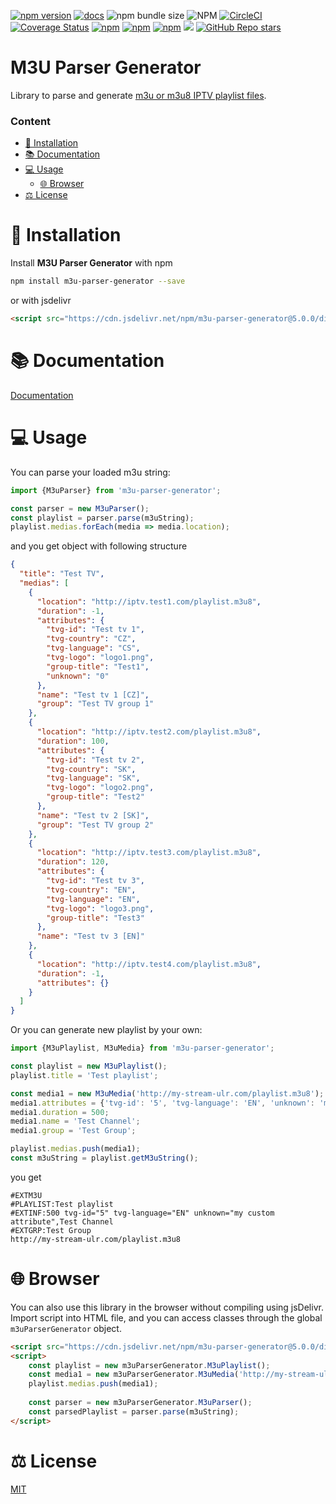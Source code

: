 [![npm version](https://badge.fury.io/js/m3u-parser-generator.svg)](https://badge.fury.io/js/m3u-parser-generator)
[![docs](https://badgen.net/badge/docs/online/orange)](https://m3u-parser-generator.netlify.app)
![npm bundle size](https://img.shields.io/bundlephobia/min/m3u-parser-generator)
![NPM](https://img.shields.io/npm/l/m3u-parser-generator)
[![CircleCI](https://circleci.com/gh/Raiper34/m3u-parser-generator.svg?style=shield)](https://circleci.com/gh/Raiper34/m3u-parser-generator)
[![Coverage Status](https://coveralls.io/repos/github/Raiper34/m3u-parser-generator/badge.svg?branch=main)](https://coveralls.io/github/Raiper34/m3u-parser-generator?branch=main)
[![npm](https://img.shields.io/npm/dt/m3u-parser-generator)](https://badge.fury.io/js/m3u-parser-generator)
[![npm](https://img.shields.io/npm/dm/m3u-parser-generator)](https://badge.fury.io/js/m3u-parser-generator)
[![npm](https://img.shields.io/npm/dw/m3u-parser-generator)](https://badge.fury.io/js/m3u-parser-generator)
[![](https://data.jsdelivr.com/v1/package/npm/m3u-parser-generator/badge?style=rounded)](https://www.jsdelivr.com/package/npm/m3u-parser-generator)
[![GitHub Repo stars](https://img.shields.io/github/stars/raiper34/m3u-parser-generator)](https://github.com/Raiper34/m3u-parser-generator)

# M3U Parser Generator
Library to parse and generate [m3u or m3u8 IPTV playlist files](https://en.wikipedia.org/wiki/M3U). 

### Content
- [🚀 Installation](#-installation)
- [📚 Documentation](#-documentation)
- [💻 Usage](#-usage)
    - [🌐 Browser](#-browser)
- [⚖️ License](#-license)

# 🚀 Installation
Install **M3U Parser Generator** with npm
```sh
npm install m3u-parser-generator --save
```
or with jsdelivr
```html
<script src="https://cdn.jsdelivr.net/npm/m3u-parser-generator@5.0.0/dist/m3u-parser-generator.iife.js"></script>
```

# 📚 Documentation
[Documentation](https://m3u-parser-generator.netlify.app/)

# 💻 Usage
You can parse your loaded m3u string:
```javascript
import {M3uParser} from 'm3u-parser-generator';

const parser = new M3uParser();
const playlist = parser.parse(m3uString);
playlist.medias.forEach(media => media.location);
```
and you get object with following structure
```json
{
  "title": "Test TV",
  "medias": [
    {
      "location": "http://iptv.test1.com/playlist.m3u8",
      "duration": -1,
      "attributes": {
        "tvg-id": "Test tv 1",
        "tvg-country": "CZ",
        "tvg-language": "CS",
        "tvg-logo": "logo1.png",
        "group-title": "Test1",
        "unknown": "0"
      },
      "name": "Test tv 1 [CZ]",
      "group": "Test TV group 1"
    },
    {
      "location": "http://iptv.test2.com/playlist.m3u8",
      "duration": 100,
      "attributes": {
        "tvg-id": "Test tv 2",
        "tvg-country": "SK",
        "tvg-language": "SK",
        "tvg-logo": "logo2.png",
        "group-title": "Test2"
      },
      "name": "Test tv 2 [SK]",
      "group": "Test TV group 2"
    },
    {
      "location": "http://iptv.test3.com/playlist.m3u8",
      "duration": 120,
      "attributes": {
        "tvg-id": "Test tv 3",
        "tvg-country": "EN",
        "tvg-language": "EN",
        "tvg-logo": "logo3.png",
        "group-title": "Test3"
      },
      "name": "Test tv 3 [EN]"
    },
    {
      "location": "http://iptv.test4.com/playlist.m3u8",
      "duration": -1,
      "attributes": {}
    }
  ]
}
```

Or you can generate new playlist by your own:
```javascript
import {M3uPlaylist, M3uMedia} from 'm3u-parser-generator';

const playlist = new M3uPlaylist();
playlist.title = 'Test playlist';

const media1 = new M3uMedia('http://my-stream-ulr.com/playlist.m3u8');
media1.attributes = {'tvg-id': '5', 'tvg-language': 'EN', 'unknown': 'my custom attribute'};
media1.duration = 500;
media1.name = 'Test Channel';
media1.group = 'Test Group';

playlist.medias.push(media1);
const m3uString = playlist.getM3uString();
```
you get
```
#EXTM3U
#PLAYLIST:Test playlist
#EXTINF:500 tvg-id="5" tvg-language="EN" unknown="my custom attribute",Test Channel
#EXTGRP:Test Group
http://my-stream-ulr.com/playlist.m3u8
```

# 🌐 Browser
You can also use this library in the browser without compiling using jsDelivr.
Import script into HTML file, and you can access classes through the global `m3uParserGenerator` object.
```html
<script src="https://cdn.jsdelivr.net/npm/m3u-parser-generator@5.0.0/dist/m3u-parser-generator.iife.js"></script>
<script>
    const playlist = new m3uParserGenerator.M3uPlaylist();
    const media1 = new m3uParserGenerator.M3uMedia('http://my-stream-ulr.com/playlist.m3u8');
    playlist.medias.push(media1);
    
    const parser = new m3uParserGenerator.M3uParser();
    const parsedPlaylist = parser.parse(m3uString);
</script>
```

# ⚖️ License
[MIT](https://choosealicense.com/licenses/mit/)
